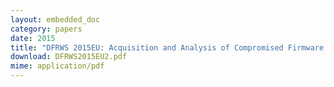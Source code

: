 ```yaml
---
layout: embedded_doc
category: papers
date: 2015
title: "DFRWS 2015EU: Acquisition and Analysis of Compromised Firmware Using Memory Forensics. Johannes Stüttgen, Stefan Voemel and Michael Denzel."
download: DFRWS2015EU2.pdf
mime: application/pdf
---
```

